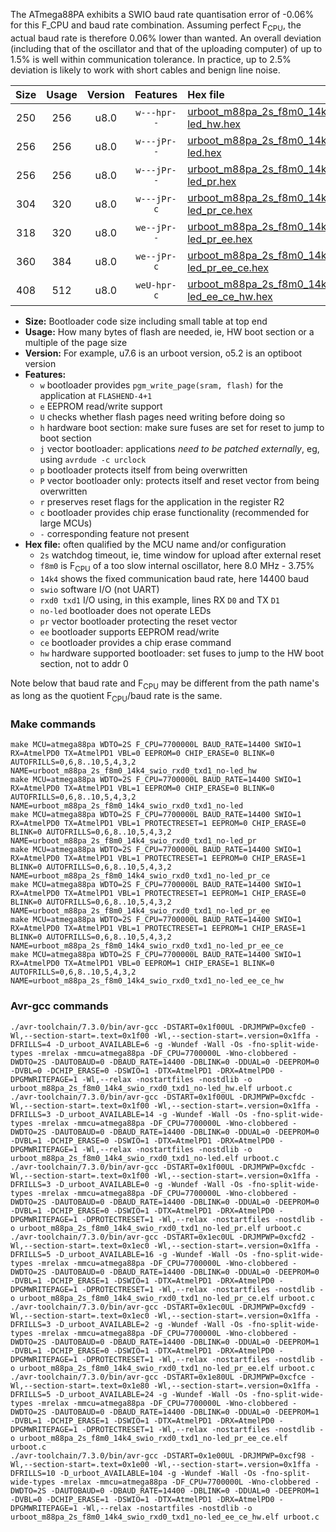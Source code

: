 The ATmega88PA exhibits a SWIO baud rate quantisation error of -0.06% for this F_CPU and baud rate combination. Assuming perfect F<sub>CPU</sub>, the actual baud rate is therefore 0.06% lower than wanted. An overall deviation (including that of the oscillator and that of the uploading computer) of up to 1.5% is well within communication tolerance. In practice, up to 2.5% deviation is likely to work with short cables and benign line noise.

|Size|Usage|Version|Features|Hex file|
|:-:|:-:|:-:|:-:|:--|
|250|256|u8.0|`w---hpr--`|[urboot_m88pa_2s_f8m0_14k4_swio_rxd0_txd1_no-led_hw.hex](https://raw.githubusercontent.com/stefanrueger/urboot.hex/main/mcus/atmega88pa/watchdog_2_s/internal_oscillator_f-3.75%25/%2B8m000000_hz/%2B%2B14k4_baud/uart0_rxd0_txd1/no-led/urboot_m88pa_2s_f8m0_14k4_swio_rxd0_txd1_no-led_hw.hex)|
|256|256|u8.0|`w---jPr--`|[urboot_m88pa_2s_f8m0_14k4_swio_rxd0_txd1_no-led.hex](https://raw.githubusercontent.com/stefanrueger/urboot.hex/main/mcus/atmega88pa/watchdog_2_s/internal_oscillator_f-3.75%25/%2B8m000000_hz/%2B%2B14k4_baud/uart0_rxd0_txd1/no-led/urboot_m88pa_2s_f8m0_14k4_swio_rxd0_txd1_no-led.hex)|
|256|256|u8.0|`w---jPr--`|[urboot_m88pa_2s_f8m0_14k4_swio_rxd0_txd1_no-led_pr.hex](https://raw.githubusercontent.com/stefanrueger/urboot.hex/main/mcus/atmega88pa/watchdog_2_s/internal_oscillator_f-3.75%25/%2B8m000000_hz/%2B%2B14k4_baud/uart0_rxd0_txd1/no-led/urboot_m88pa_2s_f8m0_14k4_swio_rxd0_txd1_no-led_pr.hex)|
|304|320|u8.0|`w---jPr-c`|[urboot_m88pa_2s_f8m0_14k4_swio_rxd0_txd1_no-led_pr_ce.hex](https://raw.githubusercontent.com/stefanrueger/urboot.hex/main/mcus/atmega88pa/watchdog_2_s/internal_oscillator_f-3.75%25/%2B8m000000_hz/%2B%2B14k4_baud/uart0_rxd0_txd1/no-led/urboot_m88pa_2s_f8m0_14k4_swio_rxd0_txd1_no-led_pr_ce.hex)|
|318|320|u8.0|`we--jPr--`|[urboot_m88pa_2s_f8m0_14k4_swio_rxd0_txd1_no-led_pr_ee.hex](https://raw.githubusercontent.com/stefanrueger/urboot.hex/main/mcus/atmega88pa/watchdog_2_s/internal_oscillator_f-3.75%25/%2B8m000000_hz/%2B%2B14k4_baud/uart0_rxd0_txd1/no-led/urboot_m88pa_2s_f8m0_14k4_swio_rxd0_txd1_no-led_pr_ee.hex)|
|360|384|u8.0|`we--jPr-c`|[urboot_m88pa_2s_f8m0_14k4_swio_rxd0_txd1_no-led_pr_ee_ce.hex](https://raw.githubusercontent.com/stefanrueger/urboot.hex/main/mcus/atmega88pa/watchdog_2_s/internal_oscillator_f-3.75%25/%2B8m000000_hz/%2B%2B14k4_baud/uart0_rxd0_txd1/no-led/urboot_m88pa_2s_f8m0_14k4_swio_rxd0_txd1_no-led_pr_ee_ce.hex)|
|408|512|u8.0|`weU-hpr-c`|[urboot_m88pa_2s_f8m0_14k4_swio_rxd0_txd1_no-led_ee_ce_hw.hex](https://raw.githubusercontent.com/stefanrueger/urboot.hex/main/mcus/atmega88pa/watchdog_2_s/internal_oscillator_f-3.75%25/%2B8m000000_hz/%2B%2B14k4_baud/uart0_rxd0_txd1/no-led/urboot_m88pa_2s_f8m0_14k4_swio_rxd0_txd1_no-led_ee_ce_hw.hex)|

- **Size:** Bootloader code size including small table at top end
- **Usage:** How many bytes of flash are needed, ie, HW boot section or a multiple of the page size
- **Version:** For example, u7.6 is an urboot version, o5.2 is an optiboot version
- **Features:**
  + `w` bootloader provides `pgm_write_page(sram, flash)` for the application at `FLASHEND-4+1`
  + `e` EEPROM read/write support
  + `U` checks whether flash pages need writing before doing so
  + `h` hardware boot section: make sure fuses are set for reset to jump to boot section
  + `j` vector bootloader: applications *need to be patched externally*, eg, using `avrdude -c urclock`
  + `p` bootloader protects itself from being overwritten
  + `P` vector bootloader only: protects itself and reset vector from being overwritten
  + `r` preserves reset flags for the application in the register R2
  + `c` bootloader provides chip erase functionality (recommended for large MCUs)
  + `-` corresponding feature not present
- **Hex file:** often qualified by the MCU name and/or configuration
  + `2s` watchdog timeout, ie, time window for upload after external reset
  + `f8m0` is F<sub>CPU</sub> of a too slow internal oscillator, here 8.0 MHz - 3.75%
  + `14k4` shows the fixed communication baud rate, here 14400 baud
  + `swio` software I/O (not UART)
  + `rxd0 txd1` I/O using, in this example, lines RX `D0` and TX `D1`
  + `no-led` bootloader does not operate LEDs
  + `pr` vector bootloader protecting the reset vector
  + `ee` bootloader supports EEPROM read/write
  + `ce` bootloader provides a chip erase command
  + `hw` hardware supported bootloader: set fuses to jump to the HW boot section, not to addr 0


Note below that baud rate and F<sub>CPU</sub> may be different from the path name's as long as the quotient F<sub>CPU</sub>/baud rate is the same.

### Make commands
```
make MCU=atmega88pa WDTO=2S F_CPU=7700000L BAUD_RATE=14400 SWIO=1 RX=AtmelPD0 TX=AtmelPD1 VBL=0 EEPROM=0 CHIP_ERASE=0 BLINK=0 AUTOFRILLS=0,6,8..10,5,4,3,2 NAME=urboot_m88pa_2s_f8m0_14k4_swio_rxd0_txd1_no-led_hw
make MCU=atmega88pa WDTO=2S F_CPU=7700000L BAUD_RATE=14400 SWIO=1 RX=AtmelPD0 TX=AtmelPD1 VBL=1 EEPROM=0 CHIP_ERASE=0 BLINK=0 AUTOFRILLS=0,6,8..10,5,4,3,2 NAME=urboot_m88pa_2s_f8m0_14k4_swio_rxd0_txd1_no-led
make MCU=atmega88pa WDTO=2S F_CPU=7700000L BAUD_RATE=14400 SWIO=1 RX=AtmelPD0 TX=AtmelPD1 VBL=1 PROTECTRESET=1 EEPROM=0 CHIP_ERASE=0 BLINK=0 AUTOFRILLS=0,6,8..10,5,4,3,2 NAME=urboot_m88pa_2s_f8m0_14k4_swio_rxd0_txd1_no-led_pr
make MCU=atmega88pa WDTO=2S F_CPU=7700000L BAUD_RATE=14400 SWIO=1 RX=AtmelPD0 TX=AtmelPD1 VBL=1 PROTECTRESET=1 EEPROM=0 CHIP_ERASE=1 BLINK=0 AUTOFRILLS=0,6,8..10,5,4,3,2 NAME=urboot_m88pa_2s_f8m0_14k4_swio_rxd0_txd1_no-led_pr_ce
make MCU=atmega88pa WDTO=2S F_CPU=7700000L BAUD_RATE=14400 SWIO=1 RX=AtmelPD0 TX=AtmelPD1 VBL=1 PROTECTRESET=1 EEPROM=1 CHIP_ERASE=0 BLINK=0 AUTOFRILLS=0,6,8..10,5,4,3,2 NAME=urboot_m88pa_2s_f8m0_14k4_swio_rxd0_txd1_no-led_pr_ee
make MCU=atmega88pa WDTO=2S F_CPU=7700000L BAUD_RATE=14400 SWIO=1 RX=AtmelPD0 TX=AtmelPD1 VBL=1 PROTECTRESET=1 EEPROM=1 CHIP_ERASE=1 BLINK=0 AUTOFRILLS=0,6,8..10,5,4,3,2 NAME=urboot_m88pa_2s_f8m0_14k4_swio_rxd0_txd1_no-led_pr_ee_ce
make MCU=atmega88pa WDTO=2S F_CPU=7700000L BAUD_RATE=14400 SWIO=1 RX=AtmelPD0 TX=AtmelPD1 VBL=0 EEPROM=1 CHIP_ERASE=1 BLINK=0 AUTOFRILLS=0,6,8..10,5,4,3,2 NAME=urboot_m88pa_2s_f8m0_14k4_swio_rxd0_txd1_no-led_ee_ce_hw
```

### Avr-gcc commands
```
./avr-toolchain/7.3.0/bin/avr-gcc -DSTART=0x1f00UL -DRJMPWP=0xcfe0 -Wl,--section-start=.text=0x1f00 -Wl,--section-start=.version=0x1ffa -DFRILLS=4 -D_urboot_AVAILABLE=6 -g -Wundef -Wall -Os -fno-split-wide-types -mrelax -mmcu=atmega88pa -DF_CPU=7700000L -Wno-clobbered -DWDTO=2S -DAUTOBAUD=0 -DBAUD_RATE=14400 -DBLINK=0 -DDUAL=0 -DEEPROM=0 -DVBL=0 -DCHIP_ERASE=0 -DSWIO=1 -DTX=AtmelPD1 -DRX=AtmelPD0 -DPGMWRITEPAGE=1 -Wl,--relax -nostartfiles -nostdlib -o urboot_m88pa_2s_f8m0_14k4_swio_rxd0_txd1_no-led_hw.elf urboot.c
./avr-toolchain/7.3.0/bin/avr-gcc -DSTART=0x1f00UL -DRJMPWP=0xcfdc -Wl,--section-start=.text=0x1f00 -Wl,--section-start=.version=0x1ffa -DFRILLS=3 -D_urboot_AVAILABLE=14 -g -Wundef -Wall -Os -fno-split-wide-types -mrelax -mmcu=atmega88pa -DF_CPU=7700000L -Wno-clobbered -DWDTO=2S -DAUTOBAUD=0 -DBAUD_RATE=14400 -DBLINK=0 -DDUAL=0 -DEEPROM=0 -DVBL=1 -DCHIP_ERASE=0 -DSWIO=1 -DTX=AtmelPD1 -DRX=AtmelPD0 -DPGMWRITEPAGE=1 -Wl,--relax -nostartfiles -nostdlib -o urboot_m88pa_2s_f8m0_14k4_swio_rxd0_txd1_no-led.elf urboot.c
./avr-toolchain/7.3.0/bin/avr-gcc -DSTART=0x1f00UL -DRJMPWP=0xcfdc -Wl,--section-start=.text=0x1f00 -Wl,--section-start=.version=0x1ffa -DFRILLS=3 -D_urboot_AVAILABLE=0 -g -Wundef -Wall -Os -fno-split-wide-types -mrelax -mmcu=atmega88pa -DF_CPU=7700000L -Wno-clobbered -DWDTO=2S -DAUTOBAUD=0 -DBAUD_RATE=14400 -DBLINK=0 -DDUAL=0 -DEEPROM=0 -DVBL=1 -DCHIP_ERASE=0 -DSWIO=1 -DTX=AtmelPD1 -DRX=AtmelPD0 -DPGMWRITEPAGE=1 -DPROTECTRESET=1 -Wl,--relax -nostartfiles -nostdlib -o urboot_m88pa_2s_f8m0_14k4_swio_rxd0_txd1_no-led_pr.elf urboot.c
./avr-toolchain/7.3.0/bin/avr-gcc -DSTART=0x1ec0UL -DRJMPWP=0xcfd2 -Wl,--section-start=.text=0x1ec0 -Wl,--section-start=.version=0x1ffa -DFRILLS=5 -D_urboot_AVAILABLE=16 -g -Wundef -Wall -Os -fno-split-wide-types -mrelax -mmcu=atmega88pa -DF_CPU=7700000L -Wno-clobbered -DWDTO=2S -DAUTOBAUD=0 -DBAUD_RATE=14400 -DBLINK=0 -DDUAL=0 -DEEPROM=0 -DVBL=1 -DCHIP_ERASE=1 -DSWIO=1 -DTX=AtmelPD1 -DRX=AtmelPD0 -DPGMWRITEPAGE=1 -DPROTECTRESET=1 -Wl,--relax -nostartfiles -nostdlib -o urboot_m88pa_2s_f8m0_14k4_swio_rxd0_txd1_no-led_pr_ce.elf urboot.c
./avr-toolchain/7.3.0/bin/avr-gcc -DSTART=0x1ec0UL -DRJMPWP=0xcfd9 -Wl,--section-start=.text=0x1ec0 -Wl,--section-start=.version=0x1ffa -DFRILLS=3 -D_urboot_AVAILABLE=2 -g -Wundef -Wall -Os -fno-split-wide-types -mrelax -mmcu=atmega88pa -DF_CPU=7700000L -Wno-clobbered -DWDTO=2S -DAUTOBAUD=0 -DBAUD_RATE=14400 -DBLINK=0 -DDUAL=0 -DEEPROM=1 -DVBL=1 -DCHIP_ERASE=0 -DSWIO=1 -DTX=AtmelPD1 -DRX=AtmelPD0 -DPGMWRITEPAGE=1 -DPROTECTRESET=1 -Wl,--relax -nostartfiles -nostdlib -o urboot_m88pa_2s_f8m0_14k4_swio_rxd0_txd1_no-led_pr_ee.elf urboot.c
./avr-toolchain/7.3.0/bin/avr-gcc -DSTART=0x1e80UL -DRJMPWP=0xcfce -Wl,--section-start=.text=0x1e80 -Wl,--section-start=.version=0x1ffa -DFRILLS=5 -D_urboot_AVAILABLE=24 -g -Wundef -Wall -Os -fno-split-wide-types -mrelax -mmcu=atmega88pa -DF_CPU=7700000L -Wno-clobbered -DWDTO=2S -DAUTOBAUD=0 -DBAUD_RATE=14400 -DBLINK=0 -DDUAL=0 -DEEPROM=1 -DVBL=1 -DCHIP_ERASE=1 -DSWIO=1 -DTX=AtmelPD1 -DRX=AtmelPD0 -DPGMWRITEPAGE=1 -DPROTECTRESET=1 -Wl,--relax -nostartfiles -nostdlib -o urboot_m88pa_2s_f8m0_14k4_swio_rxd0_txd1_no-led_pr_ee_ce.elf urboot.c
./avr-toolchain/7.3.0/bin/avr-gcc -DSTART=0x1e00UL -DRJMPWP=0xcf98 -Wl,--section-start=.text=0x1e00 -Wl,--section-start=.version=0x1ffa -DFRILLS=10 -D_urboot_AVAILABLE=104 -g -Wundef -Wall -Os -fno-split-wide-types -mrelax -mmcu=atmega88pa -DF_CPU=7700000L -Wno-clobbered -DWDTO=2S -DAUTOBAUD=0 -DBAUD_RATE=14400 -DBLINK=0 -DDUAL=0 -DEEPROM=1 -DVBL=0 -DCHIP_ERASE=1 -DSWIO=1 -DTX=AtmelPD1 -DRX=AtmelPD0 -DPGMWRITEPAGE=1 -Wl,--relax -nostartfiles -nostdlib -o urboot_m88pa_2s_f8m0_14k4_swio_rxd0_txd1_no-led_ee_ce_hw.elf urboot.c
```


